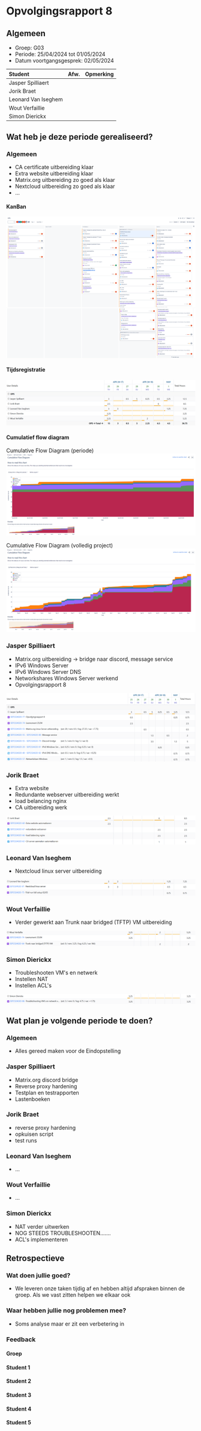 # Opvolgingsrapport 8

## Algemeen

- Groep: G03
- Periode: 25/04/2024 tot 01/05/2024
- Datum voortgangsgesprek: 02/05/2024

| Student             | Afw. | Opmerking |
| :------------------ | :--: | :-------- |
| Jasper Spilliaert   |      |           |
| Jorik Braet         |      |           |
| Leonard Van Iseghem |      |           |
| Wout Verfaillie     |      |           |
| Simon Dierickx      |      |           |

## Wat heb je deze periode gerealiseerd?

### Algemeen

- CA certificate uitbereiding klaar
- Extra website uitbereiding klaar
- Matrix.org uitbereiding zo goed als klaar
- Nextcloud uitbereiding zo goed als klaar
- ...

#### KanBan

<!-- Voeg hier een screenshot toe van de huidige toestand van het kanban bord. -->

![Kanban Bord](img/Kanban-Week8.png)
![Kanban Bord 2](img/Kanban-Week8-2.png)

#### Tijdsregistratie

<!-- Voeg hier een screenshot toe van het teamoverzicht van de tijdregistratie, met totaal per student en team -->

![Tijdsregistratie](img/Tijdsregistratie-Week8.png)

#### Cumulatief flow diagram

<!-- Voeg hier een screenshot toe van het cumulatief flow diagram voor de periode van het rapport. -->

Cumulative Flow Diagram (periode)
![Cumulatief flow diagram week](img/Cfd-Week8.png)

<!-- Voeg hier een screenshot toe van het cumulatief flow diagram voor de volledige periode van het project. -->

Cumulative Flow Diagram (volledig project)
![Cumulatief flow diagram week](img/Cfd-Week8-volledig.png)

### Jasper Spilliaert

<!-- Voeg hier een overzicht toe van gerealiseerde taken inclusief links naar relevante commits/documenten. -->

- Matrix.org uitbereiding -> bridge naar discord, message service
- IPv6 Windows Server
- IPv6 Windows Server DNS
- Networkshares Windows Server werkend
- Opvolgingsrapport 8

<!-- Voeg hier een screenshot van het individueel tijdregistratierapport, met overzicht van elke taak en bijhorende uren. -->

![Tijsregistratie Jasper](img/OpvolgingWeek8-Jasper.png)

### Jorik Braet

<!-- Voeg hier een overzicht toe van gerealiseerde taken inclusief links naar relevante commits/documenten. -->

- Extra website
- Redundante webserver uitbereiding werkt
- load belancing nginx
- CA uitbereiding werk

<!-- Voeg hier een screenshot van het individueel tijdregistratierapport, met overzicht van elke taak en bijhorende uren. -->

![Tijsregistratie Jorik](img/OpvolgingWeek8-Jorik.png)

### Leonard Van Iseghem

<!-- Voeg hier een overzicht toe van gerealiseerde taken inclusief links naar relevante commits/documenten. -->

- Nextcloud linux server uitbereiding

<!-- Voeg hier een screenshot van het individueel tijdregistratierapport, met overzicht van elke taak en bijhorende uren. -->

![Tijdregistratie Leonard](img/opvolgingweek8-Leonard.png)

### Wout Verfaillie

- Verder gewerkt aan Trunk naar bridged (TFTP) VM uitbereiding

<!-- Voeg hier een overzicht toe van gerealiseerde taken inclusief links naar relevante commits/documenten. -->

![Tijdregistratie Wout](img/Opvolgingweek8-Wout.png)

### Simon Dierickx

<!-- Voeg hier een overzicht toe van gerealiseerde taken inclusief links naar relevante commits/documenten. -->

- Troubleshooten VM's en netwerk
- Instellen NAT
- Instellen ACL's

<!-- Voeg hier een screenshot van het individueel tijdregistratierapport, met overzicht van elke taak en bijhorende uren. -->

![Tijdregistratie Simon](img/OpvolgingWeek8-Simon.png)

## Wat plan je volgende periode te doen?

### Algemeen

<!-- Voeg hier de doelstellingen toe voor volgende periode. -->

- Alles gereed maken voor de Eindopstelling

### Jasper Spilliaert

<!-- Voeg hier de individuele doelstellingen toe voor volgende periode. -->

- Matrix.org discord bridge
- Reverse proxy hardening
- Testplan en testrapporten
- Lastenboeken

### Jorik Braet

<!-- Voeg hier de individuele doelstellingen toe voor volgende periode. -->

- reverse proxy hardening
- opkuisen script
- test runs

### Leonard Van Iseghem

<!-- Voeg hier de individuele doelstellingen toe voor volgende periode. -->

- ...

### Wout Verfaillie

<!-- Voeg hier de individuele doelstellingen toe voor volgende periode. -->

- ...

### Simon Dierickx

<!-- Voeg hier de individuele doelstellingen toe voor volgende periode. -->

- NAT verder uitwerken
- NOG STEEDS TROUBLESHOOTEN.......
- ACL's implementeren

## Retrospectieve

### Wat doen jullie goed?

<!-- Voeg hier zaken toe die jullie goed doen naar het proces toe. -->

- We leveren onze taken tijdig af en hebben altijd afspraken binnen de groep. Als we vast zitten helpen we elkaar ook

### Waar hebben jullie nog problemen mee?

<!-- Voeg hier zaken toe die volgens jullie beter kunnen naar het proces toe. -->

- Soms analyse maar er zit een verbetering in

### Feedback

#### Groep

#### Student 1

#### Student 2

#### Student 3

#### Student 4

#### Student 5
